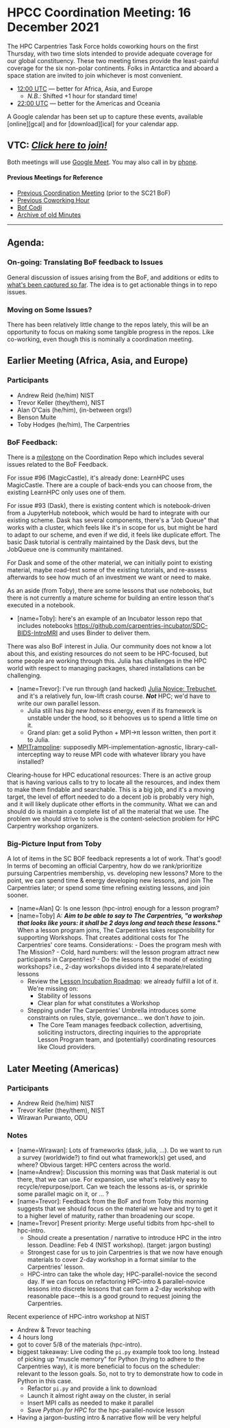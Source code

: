 # HPCC Coordination Meeting: 16 December 2021

The HPC Carpentries Task Force holds coworking hours on the first Thursday,
with two time slots intended to provide adequate coverage for our global
constituency. These two meeting times provide the least-painful coverage for
the six non-polar continents. Folks in Antarctica and aboard a space station
are invited to join whichever is most convenient.

- [12:00 UTC][earlier] &mdash; better for Africa, Asia, and Europe
  - _N.B.:_ Shifted +1 hour for standard time!
- [22:00 UTC][evening] &mdash; better for the Americas and Oceania

A Google calendar has been set up to capture these events, available
[online][gcal] and for [download][ical] for your calendar app.

<!-- Info & Callback links -->

[meet]: https://meet.google.com/gez-aeui-jdx
[phone]: https://tel.meet/gez-aeui-jdx?hs=5
[earlier]:
  https://www.timeanddate.com/worldclock/fixedtime.html?iso=20211202T1200&msg=HPC+Carpentries+Coworking+Hour+1
[evening]:
  https://www.timeanddate.com/worldclock/fixedtime.html?iso=20211202T2200&msg=HPC+Carpentries+Coworking+Hour+2
[last-cowork]: https://codimd.carpentries.org/PBTfOMWSS8qscQadOJUGJg?view
[last-coord]: https://codimd.carpentries.org/sPz2XZOSRia4-5Qb36J86g?view
[bof-codi]: https://codimd.carpentries.org/9-Y8OaVIT2qpb_P47TR7Lw?view
[minutes]: https://github.com/hpc-carpentry/coordination/tree/main/minutes

## VTC: **_[Click here to join!][meet]_**

Both meetings will use [Google Meet][meet]. You may also call in by [phone].

#### Previous Meetings for Reference

- [Previous Coordination Meeting][last-coord] (prior to the SC21 BoF)
- [Previous Coworking Hour][last-cowork]
- [Bof Codi][bof-codi]
- [Archive of old Minutes][minutes]

---

## Agenda:

### On-going: Translating BoF feedback to Issues

General discussion of issues arising from the BoF, and additions or edits to
[what's been captured so far](https://github.com/hpc-carpentry/hpc-carpentry.github.io/pull/51).
The idea is to get actionable things in to repo issues.

### Moving on Some Issues?

There has been relatively little change to the repos lately, this will be an
opportunity to focus on making some tangible progress in the repos. Like
co-working, even though this is nominally a coordination meeting.

## Earlier Meeting (Africa, Asia, and Europe)

### Participants

- Andrew Reid (he/him) NIST
- Trevor Keller (they/them), NIST
- Alan O'Cais (he/him), (in-between orgs!)
- Benson Muite
- Toby Hodges (he/him), The Carpentries

### BoF Feedback:

There is a
[milestone](https://github.com/hpc-carpentry/coordination/milestone/1) on the
Coordination Repo which includes several issues related to the BoF Feedback.

For issue #96 (MagicCastle), it's already done: LearnHPC uses MagicCastle.
There are a couple of back-ends you can choose from, the existing LearnHPC only
uses one of them.

For issue #93 (Dask), there is existing content which is notebook-driven from a
JupyterHub notebook, which would be hard to integrate with our existing scheme.
Dask has several components, there's a "Job Queue" that works with a cluster,
which feels like it's in scope for us, but might be hard to adapt to our
scheme, and even if we did, it feels like duplicate effort. The basic Dask
tutorial is centrally maintained by the Dask devs, but the JobQueue one is
community maintained.

For Dask and some of the other material, we can initially point to existing
material, maybe road-test some of the existing tutorials, and re-assess
afterwards to see how much of an investment we want or need to make.

As an aside (from Toby), there are some lessons that use notebooks, but there
is not currently a mature scheme for building an entire lesson that's executed
in a notebook.

- [name=Toby]: here's an example of an Incubator lesson repo that includes
  notebooks https://github.com/carpentries-incubator/SDC-BIDS-IntroMRI and uses
  Binder to deliver them.

There was also BoF interest in Julia. Our community does not know a lot about
this, and existing resources do not seem to be HPC-focused, but some people are
working through this. Julia has challenges in the HPC world with respect to
managing packages, shared installations can be challenging.

- [name=Trevor]: I've run through (and hacked)
  [Julia Novice: Trebuchet](https://github.com/carpentries-incubator/julia-novice),
  and it's a relatively fun, low-lift crash course. **_Not_** HPC; we'd have to
  write our own parallel lesson.
  - Julia still has _big new hotness_ energy, even if its framework is unstable
    under the hood, so it behooves us to spend a little time on it.
  - Grand plan: get a solid Python + MPI→π lesson written, then port it to
    Julia.
- [MPITrampoline](https://github.com/eschnett/MPItrampoline): supposedly
  MPI-implementation-agnostic, library-call-intercepting way to reuse MPI code
  with whatever library you have installed?

Clearing-house for HPC educational resources: There is an active group that is
having various calls to try to locate all the resources, and index them to make
them findable and searchable. This is a big job, and it's a moving target, the
level of effort needed to do a decent job is probably very high, and it will
likely duplicate other efforts in the community. What we can and should do is
maintain a complete list of all the material that we use. The problem we should
strive to solve is the content-selection problem for HPC Carpentry workshop
organizers.

### Big-Picture Input from Toby

A lot of items in the SC BOF feedback represents a lot of work. That's good! In
terms of becoming an official Carpentry, how do we rank/prioritize pursuing
Carpentries membership, vs. developing new lessons? More to the point, we can
spend time & energy developing new lessons, and join The Carpentries later; or
spend some time refining existing lessons, and join sooner.

- [name=Alan] Q: Is one lesson (hpc-intro) enough for a lesson program?
- [name=Toby] A: **_Aim to be able to say to The Carpentries, "a workshop that
  looks like yours: it shall be 2 days long and teach these lessons."_** When a
  lesson program joins, The Carpentries takes responsibility for supporting
  Workshops. That creates additional costs for The Carpentries' core teams.
  Considerations: - Does the program mesh with The Mission? - Cold, hard
  numbers: will the lesson program attract new participants in Carpentries? -
  Do the lessons fit the model of existing workshops? i.e., 2-day workshops
  divided into 4 separate/related lessons
  - Review the
    [Lesson Incubation Roadmap](https://docs.carpentries.org/topic_folders/governance/lesson-program-policy.html#lesson-program-incubation-roadmap):
    we already fulfill a lot of it. We're missing on:
    - Stability of lessons
    - Clear plan for what constitutes a Workshop
  - Stepping under The Carpentries' Umbrella introduces some constraints on
    rules, style, governance... we don't _have_ to join.
    - The Core Team manages feedback collection, advertising, soliciting
      instructors, directing inquiries to the appropriate Lesson Program team,
      and (potentially) coordinating resources like Cloud providers.

## Later Meeting (Americas)

### Participants

- Andrew Reid (he/him) NIST
- Trevor Keller (they/them), NIST
- Wirawan Purwanto, ODU

### Notes

- [name=Wirawan]: Lots of frameworks (dask, julia, ...). Do we want to run a
  survey (worldwide?) to find out what framework(s) get used, and where?
  Obvious target: HPC centers across the world.
- [name=Andrew]: Discussion this morning was that Dask material is out there,
  that we can use. For expansion, use what's relatively easy to
  recycle/repurpose/port. Can we teach the lessons as-is, or sprinkle some
  parallel magic on it, or ... ?
- [name=Trevor]: Feedback from the BoF and from Toby this morning suggests that
  we should focus on the material we have and try to get it to a higher level
  of maturity, rather than broadening our scope.
- [name=Trevor] Present priority: Merge useful tidbits from hpc-shell to
  hpc-intro.
  - Should create a presentation / narrative to introduce HPC in the intro
    lesson. Deadline: Feb 4 (NIST workshop). (target: jargon busting)
  - Strongest case for us to join Carpentries is that we now have enough
    materials to cover 2-day workshop in a format similar to the Carpentries'
    lesson.
  - HPC-intro can take the whole day; HPC-parallel-novice the second day. If we
    can focus on refactoring HPC-intro & parallel-novice lessons into discrete
    lessons that can form a 2-day workshop with reasonable pace--this is a good
    ground to request joining the Carpentries.

Recent experience of HPC-intro workshop at NIST

- Andrew & Trevor teaching
- 4 hours long
- got to cover 5/8 of the materials (hpc-intro).
- biggest takeaway: Live coding the `pi.py` example took too long. Instead of
  picking up "muscle memory" for Python (trying to adhere to the Carpentries
  way), it is more beneficial to focus on the scheduler: relevant to the lesson
  goals. So, not to try to demonstrate how to code in Python in this case.
  - Refactor `pi.py` and provide a link to download
  - Launch it almost right away on the cluster, in serial
  - Insert MPI calls as needed to make it parallel
  - Save _Python for HPC_ for the hpc-parallel-novice lesson
- Having a jargon-busting intro & narrative flow will be very helpful
